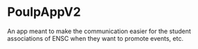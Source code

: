 # PoulpAppV2

An app meant to make the communication easier for the student associations of ENSC when they want to promote events, etc.
